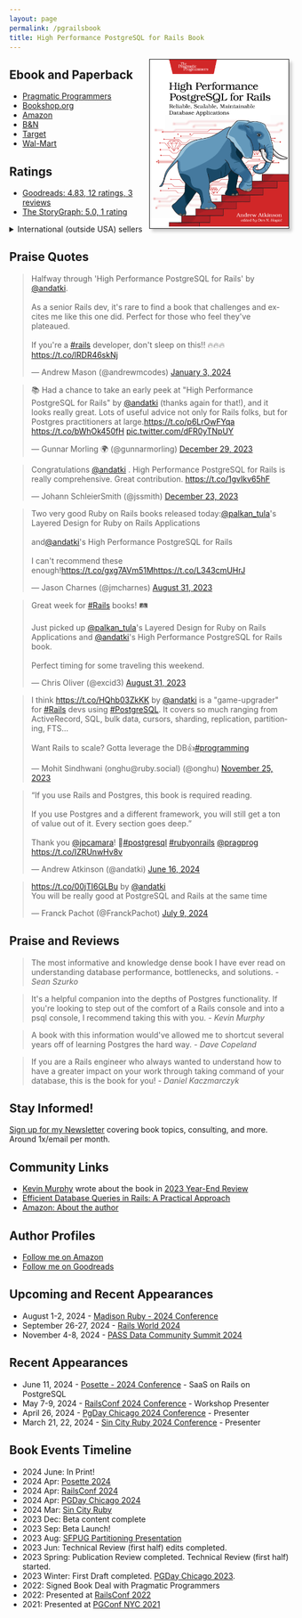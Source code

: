 ```yaml
---
layout: page
permalink: /pgrailsbook
title: High Performance PostgreSQL for Rails Book
---
```


<div style="float:right;width:250px;border:1px solid;box-shadow:5px 5px 5px #ccc;">
<img src="/assets/images/pages/high-performance-postgresql-for-rails-book-cover.jpg"/>
</div>

## Ebook and Paperback
- [Pragmatic Programmers](https://pragprog.com/titles/aapsql/high-performance-postgresql-for-rails)
- [Bookshop.org](https://bookshop.org/p/books/high-performance-postgresql-for-rails-reliable-scalable-maintainable-database-applications-andrew-atkinson/21240568?ean=9798888650387)
- [Amazon](https://www.amazon.com/High-Performance-PostgreSQL-Rails-Maintainable/dp/B0CX876RLY/ref=sr_1_1?crid=39E0Y543M5I8O&dib=eyJ2IjoiMSJ9.5c-GeJVEesYYxAI--3lXefJIkfSMMDYXfHY0GArIQIHGe8UKSpfjfQsN0nsNV5Va3OaTp6tBqUd4cYsRpGimTA.neEaYsaVDOt1Ep0EaBzzJwKguDh_LBjub4wDvfvPypQ&dib_tag=se&keywords=high+performance+postgresql+for+rails&qid=1710558280&sprefix=high+performance+postgre%2Caps%2C98&sr=8-1)
- [B&N](https://www.barnesandnoble.com/w/high-performance-postgresql-for-rails-andrew-atkinson/1145026967?ean=9798888650387)
- [Target](https://www.target.com/p/high-performance-postgresql-for-rails-by-andrew-atkinson-paperback/-/A-91501939#lnk=sametab)
- [Wal-Mart](https://www.walmart.com/ip/High-Performance-PostgreSQL-for-Rails-Reliable-Scalable-Maintainable-Database-Applications-Paperback-9798888650387/5340278249)

## Ratings
- [Goodreads: 4.83, 12 ratings, 3 reviews](https://www.goodreads.com/book/show/209538533-high-performance-postgresql-for-rails)
- [The StoryGraph: 5.0, 1 rating](https://app.thestorygraph.com/books/e71f8281-a1e2-4cfd-9376-ece6c5e694dd)

<details>
<summary>International (outside USA) sellers</summary>
<ul>
<li><a href="https://www.amazon.co.uk/High-Performance-PostgreSQL-Rails-Maintainable/dp/B0CX876RLY">UK - Amazon.uk</a></li>
<li><a href="https://uk.bookshop.org/p/books/high-performance-postgresql-for-rails-reliable-scalable-maintainable-database-applications-andrew-atkinson/7669141">UK - uk.Bookshop.org</a></li>
<li><a href="https://www.plusbog.dk/high-performance-postgresql-for-rails-andrew-atkinson-9798888650387?physicalbookisbn=9798888650387">Denmark - plusbog.dk</a></li>
<li><a href="https://www.williamdam.dk/high-performance-postgresql-for-rails-reliable-scalable-maintainable-database-applications__3721379">Denmark - williamdam.dk</a></li>
<li><a href="https://www.bruna.nl/engelse-boeken/high-performance-postgresql-for-rails-9798888650387">The Netherlands - Bruna.nl</a></li>
<li><a href="https://www.bertrand.pt/livro/high-performance-postgresql-for-rails-andrew-atkinson/29905808">Portugal - Bertrand.pt</a></li>
<li><a href="https://www.indigo.ca/en-ca/high-performance-postgresql-for-rails-reliable-scalable-maintainable-database-applications/9798888650387.html">Canada - indigo.ca</a></li>
<li><a href="https://bookline.hu/product/home.action?_v=Atkinson_Andrew_High_Performance_Postg&type=200&id=6593954">Hungary - bookline.hu</a></li>
<li><a href="https://www.amazon.co.jp/High-Performance-PostgreSQL-Rails-Maintainable/dp/B0CX876RLY">Japan - amazon.jp</a></li>
<li><a href="https://www.amazon.de/High-Performance-PostgreSQL-Rails-Maintainable/dp/B0CX876RLY?source=ps-sl-shoppingads-lpcontext&ref_=fplfs&psc=1&smid=A3JWKAKR8XB7XF&language=de_DE">Germany - amazon.de</a></li>
</ul>
</details>

## Praise Quotes
<blockquote class="twitter-tweet"><p lang="en" dir="ltr">Halfway through &#39;High Performance PostgreSQL for Rails&#39; by <a href="https://twitter.com/andatki?ref_src=twsrc%5Etfw">@andatki</a>. <br><br>As a senior Rails dev, it&#39;s rare to find a book that challenges and excites me like this one did. Perfect for those who feel they&#39;ve plateaued. <br><br>If you&#39;re a <a href="https://twitter.com/hashtag/rails?src=hash&amp;ref_src=twsrc%5Etfw">#rails</a> developer, don&#39;t sleep on this!! 🔥🔥🔥 <a href="https://t.co/lRDR46skNj">https://t.co/lRDR46skNj</a></p>&mdash; Andrew Mason (@andrewmcodes) <a href="https://twitter.com/andrewmcodes/status/1742618286339260868?ref_src=twsrc%5Etfw">January 3, 2024</a></blockquote> <script async src="https://platform.twitter.com/widgets.js" charset="utf-8"></script>
<blockquote class="twitter-tweet"><p lang="en" dir="ltr">📚 Had a chance to take an early peek at &quot;High Performance PostgreSQL for Rails&quot; by <a href="https://twitter.com/andatki?ref_src=twsrc%5Etfw">@andatki</a> (thanks again for that!), and it looks really great. Lots of useful advice not only for Rails folks, but for Postgres practitioners at large.<a href="https://t.co/p6LrOwFYqa">https://t.co/p6LrOwFYqa</a> <a href="https://t.co/bWhOk450fH">https://t.co/bWhOk450fH</a> <a href="https://t.co/dFR0yTNpUY">pic.twitter.com/dFR0yTNpUY</a></p>&mdash; Gunnar Morling 🌍 (@gunnarmorling) <a href="https://twitter.com/gunnarmorling/status/1740792335632634031?ref_src=twsrc%5Etfw">December 29, 2023</a></blockquote> <script async src="https://platform.twitter.com/widgets.js" charset="utf-8"></script>
<blockquote class="twitter-tweet"><p lang="en" dir="ltr">Congratulations <a href="https://twitter.com/andatki?ref_src=twsrc%5Etfw">@andatki</a> . High Performance PostgreSQL for Rails is really comprehensive. Great contribution. <a href="https://t.co/1gvIkv65hF">https://t.co/1gvIkv65hF</a></p>&mdash; Johann SchleierSmith (@jssmith) <a href="https://twitter.com/jssmith/status/1738378596874637664?ref_src=twsrc%5Etfw">December 23, 2023</a></blockquote> <script async src="https://platform.twitter.com/widgets.js" charset="utf-8"></script>
<blockquote class="twitter-tweet"><p lang="en" dir="ltr">Two very good Ruby on Rails books released today:<a href="https://twitter.com/palkan_tula?ref_src=twsrc%5Etfw">@palkan_tula</a>&#39;s Layered Design for Ruby on Rails Applications <br><br>and<a href="https://twitter.com/andatki?ref_src=twsrc%5Etfw">@andatki</a>&#39;s High Performance PostgreSQL for Rails<br><br>I can&#39;t recommend these enough!<a href="https://t.co/gxg7AVm51M">https://t.co/gxg7AVm51M</a><a href="https://t.co/L343cmUHrJ">https://t.co/L343cmUHrJ</a></p>&mdash; Jason Charnes (@jmcharnes) <a href="https://twitter.com/jmcharnes/status/1697070188036764037?ref_src=twsrc%5Etfw">August 31, 2023</a></blockquote> <script async src="https://platform.twitter.com/widgets.js" charset="utf-8"></script>
<blockquote class="twitter-tweet"><p lang="en" dir="ltr">Great week for <a href="https://twitter.com/hashtag/Rails?src=hash&amp;ref_src=twsrc%5Etfw">#Rails</a> books! 🛤️<br><br>Just picked up <a href="https://twitter.com/palkan_tula?ref_src=twsrc%5Etfw">@palkan_tula</a>&#39;s Layered Design for Ruby on Rails Applications and <a href="https://twitter.com/andatki?ref_src=twsrc%5Etfw">@andatki</a>&#39;s High Performance PostgreSQL for Rails book.<br><br>Perfect timing for some traveling this weekend.</p>&mdash; Chris Oliver (@excid3) <a href="https://twitter.com/excid3/status/1697311965654155578?ref_src=twsrc%5Etfw">August 31, 2023</a></blockquote> <script async src="https://platform.twitter.com/widgets.js" charset="utf-8"></script>
<blockquote class="twitter-tweet"><p lang="en" dir="ltr">I think <a href="https://t.co/HQhb03ZkKK">https://t.co/HQhb03ZkKK</a> by <a href="https://twitter.com/andatki?ref_src=twsrc%5Etfw">@andatki</a> is a &quot;game-upgrader&quot; for <a href="https://twitter.com/hashtag/Rails?src=hash&amp;ref_src=twsrc%5Etfw">#Rails</a> devs using <a href="https://twitter.com/hashtag/PostgreSQL?src=hash&amp;ref_src=twsrc%5Etfw">#PostgreSQL</a>. It covers so much ranging from ActiveRecord, SQL, bulk data, cursors, sharding, replication, partitioning, FTS...<br><br>Want Rails to scale? Gotta leverage the DB👍<a href="https://twitter.com/hashtag/programming?src=hash&amp;ref_src=twsrc%5Etfw">#programming</a></p>&mdash; Mohit Sindhwani (onghu@ruby.social) (@onghu) <a href="https://twitter.com/onghu/status/1728305090170126592?ref_src=twsrc%5Etfw">November 25, 2023</a></blockquote> <script async src="https://platform.twitter.com/widgets.js" charset="utf-8"></script>
<blockquote class="twitter-tweet"><p lang="en" dir="ltr">“If you use Rails and Postgres, this book is required reading.<br><br>If you use Postgres and a different framework, you will still get a ton of value out of it. Every section goes deep.”<br><br>Thank you <a href="https://twitter.com/jpcamara?ref_src=twsrc%5Etfw">@jpcamara</a>! 🙌<a href="https://twitter.com/hashtag/postgresql?src=hash&amp;ref_src=twsrc%5Etfw">#postgresql</a> <a href="https://twitter.com/hashtag/rubyonrails?src=hash&amp;ref_src=twsrc%5Etfw">#rubyonrails</a> <a href="https://twitter.com/pragprog?ref_src=twsrc%5Etfw">@pragprog</a> <a href="https://t.co/IZRUnwHv8v">https://t.co/IZRUnwHv8v</a></p>&mdash; Andrew Atkinson (@andatki) <a href="https://twitter.com/andatki/status/1802373509156417748?ref_src=twsrc%5Etfw">June 16, 2024</a></blockquote> <script async src="https://platform.twitter.com/widgets.js" charset="utf-8"></script>
<blockquote class="twitter-tweet"><p lang="en" dir="ltr"><a href="https://t.co/00jTI6GLBu">https://t.co/00jTI6GLBu</a> by <a href="https://twitter.com/andatki?ref_src=twsrc%5Etfw">@andatki</a> <br>You will be really good at PostgreSQL and Rails at the same time</p>&mdash; Franck Pachot (@FranckPachot) <a href="https://twitter.com/FranckPachot/status/1810759758053249478?ref_src=twsrc%5Etfw">July 9, 2024</a></blockquote> <script async src="https://platform.twitter.com/widgets.js" charset="utf-8"></script>

## Praise and Reviews
> The most informative and knowledge dense book I have ever read on understanding database performance, bottlenecks, and solutions.
<cite>- Sean Szurko</cite>

> It's a helpful companion into the depths of Postgres functionality. If you're looking to step out of the comfort of a Rails console and into a psql console, I recommend taking this with you.
<cite>- Kevin Murphy</cite>

> A book with this information would've allowed me to shortcut several years off of learning Postgres the hard way.
<cite>- Dave Copeland</cite>

> If you are a Rails engineer who always wanted to understand how to have a greater impact on your work through taking command of your database, this is the book for you!
<cite>- Daniel Kaczmarczyk</cite>

## Stay Informed!
[Sign up for my Newsletter](https://pgrailsbook.com) covering book topics, consulting, and more. Around 1x/email per month.

## Community Links
- [Kevin Murphy](https://kevinjmurphy.com) wrote about the book in [2023 Year-End Review](https://kevinjmurphy.com/posts/2023-review/)
- [Efficient Database Queries in Rails: A Practical Approach](https://danielabaron.me/blog/rails-query-perf/)
- [Amazon: About the author](https://www.amazon.com/stores/author/B0D77SXQL9/about)

## Author Profiles
- [Follow me on Amazon](https://www.amazon.com/stores/Andrew-Atkinson/author/B0D77SXQL9?ref=ap_rdr&isDramIntegrated=true&shoppingPortalEnabled=true)
- [Follow me on Goodreads](https://www.goodreads.com/author/show/47149838.Andrew_Atkinson)

## Upcoming and Recent Appearances
- August 1-2, 2024 - [Madison Ruby - 2024 Conference](https://www.madisonruby.com)
- September 26-27, 2024 - [Rails World 2024](https://rubyonrails.org/world/2024)
- November 4-8, 2024 - [PASS Data Community Summit 2024](https://passdatacommunitysummit.com)

## Recent Appearances
- June 11, 2024 - [Posette - 2024 Conference](https://www.citusdata.com/posette/speakers/andrew-atkinson/) - SaaS on Rails on PostgreSQL
- May 7-9, 2024 - [RailsConf 2024 Conference](https://railsconf.org) - Workshop Presenter
- April 26, 2024 - [PgDay Chicago 2024 Conference](https://2024.pgdaychicago.org) - Presenter
- March 21, 22, 2024 - [Sin City Ruby 2024 Conference](https://www.sincityruby.com) - Presenter

## Book Events Timeline
- 2024 June: In Print!
- 2024 Apr: [Posette 2024](https://www.citusdata.com/posette/speakers/andrew-atkinson/)
- 2024 Apr: [RailsConf 2024](http://andyatkinson.com/blog/2024/05/17/railsconf-conference-2024-detroit)
- 2024 Apr: [PGDay Chicago 2024](https://2024.pgdaychicago.org)
- 2024 Mar: [Sin City Ruby](http://andyatkinson.com/blog/2024/03/25/sin-city-ruby-2024)
- 2023 Dec: Beta content complete
- 2023 Sep: Beta Launch!
- 2023 Aug: [SFPUG Partitioning Presentation](http://andyatkinson.com/blog/2023/08/17/postgresql-sfpug-table-partitioning-presentation)
- 2023 Jun: Technical Review (first half) edits completed.
- 2023 Spring: Publication Review completed. Technical Review (first half) started.
- 2023 Winter: First Draft completed. [PGDay Chicago 2023](https://andyatkinson.com/blog/2023/05/24/pgday-chicago).
- 2022: Signed Book Deal with Pragmatic Programmers
- 2022: Presented at [RailsConf 2022](http://andyatkinson.com/blog/2022/05/23/railsconf-2022)
- 2021: Presented at [PGConf NYC 2021](https://andyatkinson.com/blog/2021/12/06/pgconf-nyc-2021)
